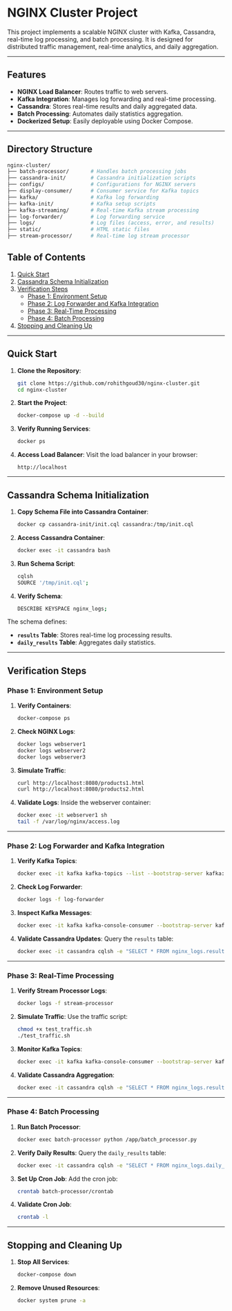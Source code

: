 # NGINX Cluster Project

This project implements a scalable NGINX cluster with Kafka, Cassandra, real-time log processing, and batch processing. It is designed for distributed traffic management, real-time analytics, and daily aggregation.

---

## Features
- **NGINX Load Balancer**: Routes traffic to web servers.
- **Kafka Integration**: Manages log forwarding and real-time processing.
- **Cassandra**: Stores real-time results and daily aggregated data.
- **Batch Processing**: Automates daily statistics aggregation.
- **Dockerized Setup**: Easily deployable using Docker Compose.

---

## Directory Structure
```bash
nginx-cluster/
├── batch-processor/       # Handles batch processing jobs
├── cassandra-init/        # Cassandra initialization scripts
├── configs/               # Configurations for NGINX servers
├── display-consumer/      # Consumer service for Kafka topics
├── kafka/                 # Kafka log forwarding
├── kafka-init/            # Kafka setup scripts
├── kafka-streaming/       # Real-time Kafka stream processing
├── log-forwarder/         # Log forwarding service
├── logs/                  # Log files (access, error, and results)
├── static/                # HTML static files
├── stream-processor/      # Real-time log stream processor
```

## Table of Contents
1. [Quick Start](#quick-start)
2. [Cassandra Schema Initialization](#cassandra-schema-initialization)
3. [Verification Steps](#verification-steps)
    - [Phase 1: Environment Setup](#phase-1-environment-setup)
    - [Phase 2: Log Forwarder and Kafka Integration](#phase-2-log-forwarder-and-kafka-integration)
    - [Phase 3: Real-Time Processing](#phase-3-real-time-processing)
    - [Phase 4: Batch Processing](#phase-4-batch-processing)
4. [Stopping and Cleaning Up](#stopping-and-cleaning-up)

---

## Quick Start

1. **Clone the Repository**:
   ```bash
   git clone https://github.com/rohithgoud30/nginx-cluster.git
   cd nginx-cluster
   ```

2. **Start the Project**:
   ```bash
   docker-compose up -d --build
   ```

3. **Verify Running Services**:
   ```bash
   docker ps
   ```

4. **Access Load Balancer**:
   Visit the load balancer in your browser:
   ```plaintext
   http://localhost
   ```

---

## Cassandra Schema Initialization

1. **Copy Schema File into Cassandra Container**:
   ```bash
   docker cp cassandra-init/init.cql cassandra:/tmp/init.cql
   ```

2. **Access Cassandra Container**:
   ```bash
   docker exec -it cassandra bash
   ```

3. **Run Schema Script**:
   ```bash
   cqlsh
   SOURCE '/tmp/init.cql';
   ```

4. **Verify Schema**:
   ```bash
   DESCRIBE KEYSPACE nginx_logs;
   ```

The schema defines:
- **`results` Table**: Stores real-time log processing results.
- **`daily_results` Table**: Aggregates daily statistics.

---

## Verification Steps

### Phase 1: Environment Setup

1. **Verify Containers**:
   ```bash
   docker-compose ps
   ```

2. **Check NGINX Logs**:
   ```bash
   docker logs webserver1
   docker logs webserver2
   docker logs webserver3
   ```

3. **Simulate Traffic**:
   ```bash
   curl http://localhost:8080/products1.html
   curl http://localhost:8080/products2.html
   ```

4. **Validate Logs**:
   Inside the webserver container:
   ```bash
   docker exec -it webserver1 sh
   tail -f /var/log/nginx/access.log
   ```

---

### Phase 2: Log Forwarder and Kafka Integration

1. **Verify Kafka Topics**:
   ```bash
   docker exec -it kafka kafka-topics --list --bootstrap-server kafka:9092
   ```

2. **Check Log Forwarder**:
   ```bash
   docker logs -f log-forwarder
   ```

3. **Inspect Kafka Messages**:
   ```bash
   docker exec -it kafka kafka-console-consumer --bootstrap-server kafka:9092 --topic RAWLOG --from-beginning
   ```

4. **Validate Cassandra Updates**:
   Query the `results` table:
   ```bash
   docker exec -it cassandra cqlsh -e "SELECT * FROM nginx_logs.results LIMIT 5;"
   ```

---

### Phase 3: Real-Time Processing

1. **Verify Stream Processor Logs**:
   ```bash
   docker logs -f stream-processor
   ```

2. **Simulate Traffic**:
   Use the traffic script:
   ```bash
   chmod +x test_traffic.sh
   ./test_traffic.sh
   ```

3. **Monitor Kafka Topics**:
   ```bash
   docker exec -it kafka kafka-console-consumer --bootstrap-server kafka:9092 --topic PRODUCTS --from-beginning
   ```

4. **Validate Cassandra Aggregation**:
   ```bash
   docker exec -it cassandra cqlsh -e "SELECT * FROM nginx_logs.results ORDER BY window_start DESC LIMIT 5;"
   ```

---

### Phase 4: Batch Processing

1. **Run Batch Processor**:
   ```bash
   docker exec batch-processor python /app/batch_processor.py
   ```

2. **Verify Daily Results**:
   Query the `daily_results` table:
   ```bash
   docker exec -it cassandra cqlsh -e "SELECT * FROM nginx_logs.daily_results ORDER BY date DESC LIMIT 5;"
   ```

3. **Set Up Cron Job**:
   Add the cron job:
   ```bash
   crontab batch-processor/crontab
   ```

4. **Validate Cron Job**:
   ```bash
   crontab -l
   ```

---

## Stopping and Cleaning Up

1. **Stop All Services**:
   ```bash
   docker-compose down
   ```

2. **Remove Unused Resources**:
   ```bash
   docker system prune -a
   ```
